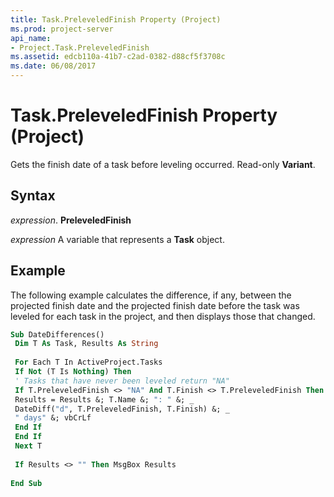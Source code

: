 ```yaml
---
title: Task.PreleveledFinish Property (Project)
ms.prod: project-server
api_name:
- Project.Task.PreleveledFinish
ms.assetid: edcb110a-41b7-c2ad-0382-d88cf5f3708c
ms.date: 06/08/2017
---
```



# Task.PreleveledFinish Property (Project)

Gets the finish date of a task before leveling occurred. Read-only  **Variant**.


## Syntax

 _expression_. **PreleveledFinish**

 _expression_ A variable that represents a **Task** object.


## Example

The following example calculates the difference, if any, between the projected finish date and the projected finish date before the task was leveled for each task in the project, and then displays those that changed.


```vb
Sub DateDifferences() 
 Dim T As Task, Results As String 
 
 For Each T In ActiveProject.Tasks 
 If Not (T Is Nothing) Then 
 ' Tasks that have never been leveled return "NA" 
 If T.PreleveledFinish <> "NA" And T.Finish <> T.PreleveledFinish Then 
 Results = Results &; T.Name &; ": " &; _ 
 DateDiff("d", T.PreleveledFinish, T.Finish) &; _ 
 " days" &; vbCrLf 
 End If 
 End If 
 Next T 
 
 If Results <> "" Then MsgBox Results 
 
End Sub
```



